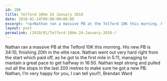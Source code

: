 ```yaml
---
id: 206
title: Telford 10km 24 January 2010
date: 2010-01-24T09:00:00+00:00
excerpt: "<p>Nathan ran a massive PB at the Telford 10K this morning. His new PB is 34:10, finishing 20th in the elite race. Nathan went out very hard right from the start which paid off, as he got to the first mile in 5:11, managing to mantain a great pace to get halfway in 16:50. Nathan kept strong and pulled out all the stops in the last 200 metres to make sure he got a new PB. Nathan, I'm very happy for you, I can tell you!!!, Brendan Ward</p>"
layout: post
permalink: /2010/01/Telford-10km-24-January-2010-/
---
```

Nathan ran a massive PB at the Telford 10K this morning. His new PB is 34:10, finishing 20th in the elite race. Nathan went out very hard right from the start which paid off, as he got to the first mile in 5:11, managing to mantain a great pace to get halfway in 16:50. Nathan kept strong and pulled out all the stops in the last 200 metres to make sure he got a new PB. Nathan, I&#8217;m very happy for you, I can tell you!!!, Brendan Ward